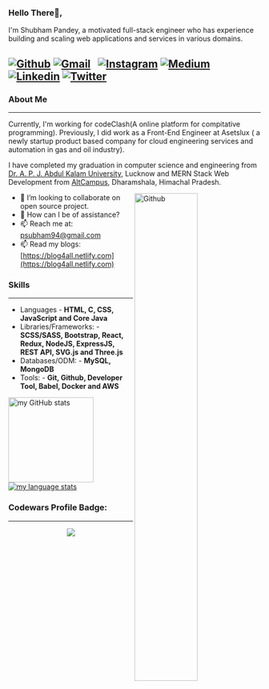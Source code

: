 ### Hello There👋,

I'm Shubham Pandey, a motivated full-stack engineer who has experience building and scaling web applications and services in various domains.


<!--- [![Blog](https://img.shields.io/badge/-Blogpost-c444444?style=flat&logo=Blog&logoColor=white)](https://blog4all.netlify.com/)
&nbsp;--->
[![Github](https://img.shields.io/badge/-Github-000?style=flat&logo=Github&logoColor=white)](https://github.com/imcontrive)
[![Gmail](https://img.shields.io/badge/-Gmail-c14438?style=flat&logo=Gmail&logoColor=white)](mailto:psubham94@gmail.com)
&nbsp;
[![Instagram](https://img.shields.io/badge/-Instagram-c13584?style=flat&labelColor=c13584&logo=instagram&logoColor=white)](https://www.instagram.com/yoursshubh/)
[![Medium](https://img.shields.io/badge/-Medium-03a57a?style=flat-square&labelColor=000000&logo=Medium&link=https://medium.com/@psubham94/)](https://medium.com/@psubham94)
[![Linkedin](https://img.shields.io/badge/-LinkedIn-blue?style=flat&logo=Linkedin&logoColor=white)](https://www.linkedin.com/in/shubham-pandey-105b3a101/)
[![Twitter](https://img.shields.io/badge/-Twitter-1ca0f1?style=flat-square&labelColor=1ca0f1&logo=twitter&logoColor=white&link=https://twitter.com/guptasaurabh26)](https://twitter.com/imcontrive)
----

### About Me ###
----

Currently, I'm working for codeClash(A online platform for compitative programming). Previously, I did work as a Front-End Engineer at Asetslux ( a newly startup product based company for cloud engineering services and automation in gas and oil industry).

I have completed my graduation in computer science and engineering from [Dr. A. P. J. Abdul Kalam University](https://aktu.ac.in/), Lucknow and MERN Stack Web Development from [AltCampus](https://altcampus.io/), Dharamshala, Himachal Pradesh.

<img width="50%" align="right" alt="Github" src="https://raw.githubusercontent.com/onimur/.github/master/.resources/git-header.svg" />


- 👯 I’m looking to collaborate on open source project.
- 💬 How can I be of assistance?
- 📫 Reach me at: psubham94@gmail.com
- 📫 Read my blogs: [https://blog4all.netlify.com](https://blog4all.netlify.com)
<!---- 📫 Hire me: [Upwork](https://www.upwork.com/o/profiles/users/~user_id) --->


### Skills ###
----------------------------------------------------------------------------------------------------------------------------
- Languages - **HTML, C, CSS, JavaScript and Core Java**
- Libraries/Frameworks: - **SCSS/SASS, Bootstrap, React, Redux, NodeJS, ExpressJS, REST API, SVG.js and Three.js**
- Databases/ODM: - **MySQL, MongoDB**
- Tools: - **Git, Github, Developer Tool, Babel, Docker and AWS**


<a href="https://profile-summary-for-github.com/user/imcontrive">
  <img align="left" height="170px" src="https://github-readme-stats.vercel.app/api?username=imcontrive&show_icons=true&line_height=27&count_private=true&include_all_commits=true" alt="my GitHub stats"/>
  <img src="https://github-readme-stats.vercel.app/api/top-langs/?username=imcontrive&hide_langs_below=5&layout=compact" alt="my language stats"/>
</a>


### Codewars Profile Badge:
----------------------------------------------------------------------------------------------------------------------------
<p align="center">
  <a href="https://www.codewars.com/users/Shubham_Pandey">
    <img src="https://www.codewars.com/users/Shubham_Pandey/badges/large" />
  </a>
</p>  
